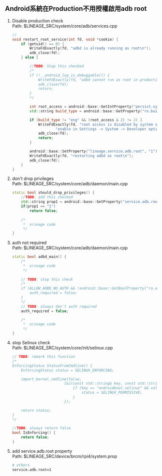 ## Android系統在Production不用授權啟用adb root

1. Disable production check \
    Path: $LINEAGE_SRC/system/core/adb/services.cpp
    ```cpp
    //
    void restart_root_service(int fd, void *cookie) {
        if (getuid() == 0) {
            WriteFdExactly(fd, "adbd is already running as root\n");
            adb_close(fd);
        } else {

            //TODO: Stop this checked
            /*
            if (!__android_log_is_debuggable()) {
                WriteFdExactly(fd, "adbd cannot run as root in production builds\n");
                adb_close(fd);
                return;
            }
            */

            int root_access = android::base::GetIntProperty("persist.sys.root_access", 0);
            std::string build_type = android::base::GetProperty("ro.build.type", "");

            if (build_type != "eng" && (root_access & 2) != 2) {
                WriteFdExactly(fd, "root access is disabled by system setting - "
                        "enable in Settings -> System -> Developer options\n");
                adb_close(fd);
                return;
            }

            android::base::SetProperty("lineage.service.adb.root", "1");
            WriteFdExactly(fd, "restarting adbd as root\n");
            adb_close(fd);
        }
    }
    ```
2. don't drop privileges \
    Path: $LINEAGE_SRC/system/core/adb/daemon/main.cpp
    ```cpp
    static bool should_drop_privileges() {
        //TODO: add this checked
        std::string prop1 = android::base::GetProperty("service.adb.root", "");
        if(prop1 == "1")
            return false;
        
        /* 
         *  orinage code 
         */
    }
    ```
3. auth not required \
    Path: $LINEAGE_SRC/system/core/adb/daemon/main.cpp
    ```cpp
    static bool adbd_main() {
        /* 
         *  orinage code 
         */
        
        // TODO: stop this check
        /*
        if (ALLOW_ADBD_NO_AUTH && !android::base::GetBoolProperty("ro.adb.secure", false)) {
            auth_required = false;
        }
        */
        // TODO: always don't auth required
        auth_required = false;  

        /* 
         *  orinage code 
         */
    }
    ```
4. stop Selinux check \
    Path: $LINEAGE_SRC/system/core/init/selinux.cpp
    ```cpp
    // TODO: remark this function
    /*
    EnforcingStatus StatusFromCmdline() {
        EnforcingStatus status = SELINUX_ENFORCING;

        import_kernel_cmdline(false,
                            [&](const std::string& key, const std::string& value, bool in_qemu) {
                                if (key == "androidboot.selinux" && value == "permissive") {
                                    status = SELINUX_PERMISSIVE;
                                }
                            });

        return status;
    }
    */

    //TODO: always return false
    bool IsEnforcing() {
        return false;
    }
    ```
5. add service.adb.root property \
    Path: $LINEAGE_SRC/device/brcm/rpi4/system.prop
    ```bash
    # others
    service.adb.root=1
    ```
